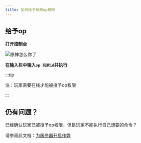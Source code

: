 ```yaml
---
title: 如何给予玩家op权限
---
```


## 给予op

**打开控制台**

![原神怎么你了](https://www.simpfun.me/assets/images/%E7%BB%88%E7%AB%AF%E8%A7%A3%E6%9E%90-d86ed842811934d638a63900d57cf74c.png)

**在输入栏中输入`op 玩家id`并执行**

:::tip

注：玩家需要在线才能被授予op权限

:::

## 仍有问题？

已经确认玩家已被授予op权限，但是玩家不能执行自己想要的命令？

请参阅此文档：[为服务器开启作弊](2-allow_cheat.md)
